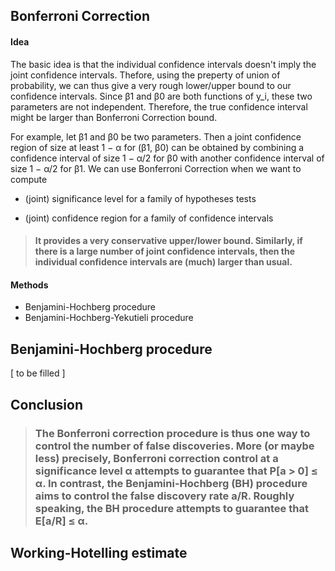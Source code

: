 ## Bonferroni Correction

#### Idea

The basic idea is that the individual confidence intervals doesn't imply the joint confidence intervals. Thefore, using the preperty of union of probability, we can thus give a very rough lower/upper bound to our confidence intervals. Since β1 and β0 are both functions of y_i, these two parameters are not independent. Therefore, the true confidence interval might be larger than Bonferroni Correction bound.

For example, let β1 and β0 be two parameters. Then a joint confidence region of size at least 1 − α for (β1, β0) can be obtained by combining a confidence interval of size 1 − α/2 for β0 with another confidence interval of size 1 − α/2 for β1. We can use Bonferroni Correction when we want to compute

- (joint) significance level for a family of hypotheses tests

- (joint) confidence region for a family of confidence intervals

> #### It provides a very conservative upper/lower bound. Similarly, if there is a large number of joint confidence intervals, then the individual confidence intervals are (much) larger than usual.

#### Methods
- Benjamini-Hochberg procedure
- Benjamini-Hochberg-Yekutieli procedure



## Benjamini-Hochberg procedure

[ to be filled ]



## Conclusion

> ### The Bonferroni correction procedure is thus one way to control the number of false discoveries. More (or maybe less) precisely, Bonferroni correction control at a significance level α attempts to guarantee that P[a > 0] ≤ α. In contrast, the Benjamini-Hochberg (BH) procedure aims to control the false discovery rate a/R. Roughly speaking, the BH procedure attempts to guarantee that E[a/R] ≤ α.



## Working-Hotelling estimate

